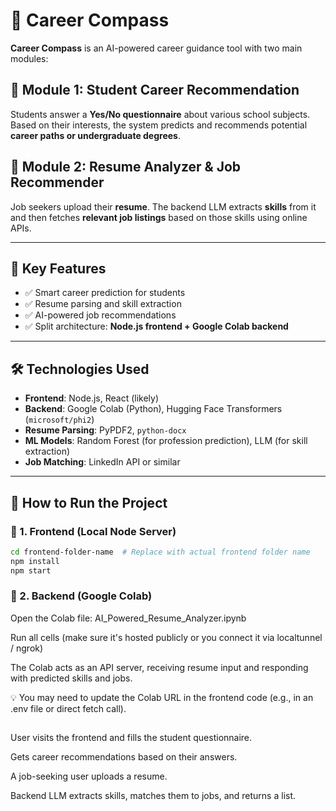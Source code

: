 # 🧭 Career Compass

**Career Compass** is an AI-powered career guidance tool with two main modules:

## 🔹 Module 1: Student Career Recommendation
Students answer a **Yes/No questionnaire** about various school subjects. Based on their interests, the system predicts and recommends potential **career paths or undergraduate degrees**.

## 🔹 Module 2: Resume Analyzer & Job Recommender
Job seekers upload their **resume**. The backend LLM extracts **skills** from it and then fetches **relevant job listings** based on those skills using online APIs.

---

## 🧠 Key Features

- ✅ Smart career prediction for students  
- ✅ Resume parsing and skill extraction  
- ✅ AI-powered job recommendations  
- ✅ Split architecture: **Node.js frontend + Google Colab backend**

---

## 🛠️ Technologies Used

- **Frontend**: Node.js, React (likely)
- **Backend**: Google Colab (Python), Hugging Face Transformers (`microsoft/phi2`)
- **Resume Parsing**: PyPDF2, `python-docx`
- **ML Models**: Random Forest (for profession prediction), LLM (for skill extraction)
- **Job Matching**: LinkedIn API or similar

---

## 🚀 How to Run the Project

### 🔧 1. Frontend (Local Node Server)

```bash
cd frontend-folder-name  # Replace with actual frontend folder name
npm install
npm start
```
### 🧠 2. Backend (Google Colab)
Open the Colab file: AI_Powered_Resume_Analyzer.ipynb

Run all cells (make sure it's hosted publicly or you connect it via localtunnel / ngrok)

The Colab acts as an API server, receiving resume input and responding with predicted skills and jobs.

💡 You may need to update the Colab URL in the frontend code (e.g., in an .env file or direct fetch call).

##
User visits the frontend and fills the student questionnaire.

Gets career recommendations based on their answers.

A job-seeking user uploads a resume.

Backend LLM extracts skills, matches them to jobs, and returns a list.



